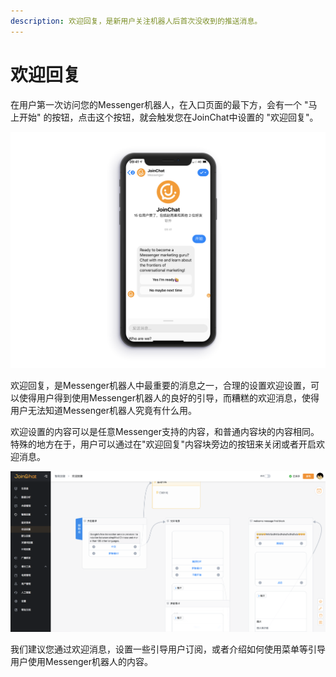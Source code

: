 ```yaml
---
description: 欢迎回复，是新用户关注机器人后首次没收到的推送消息。
---
```


# 欢迎回复

在用户第一次访问您的Messenger机器人，在入口页面的最下方，会有一个 "马上开始" 的按钮，点击这个按钮，就会触发您在JoinChat中设置的 "欢迎回复"。  


![&#x793A;&#x4F8B;&#x56FE;](../../.gitbook/assets/image%20%2872%29.png)

欢迎回复，是Messenger机器人中最重要的消息之一，合理的设置欢迎设置，可以使得用户得到使用Messenger机器人的良好的引导，而糟糕的欢迎消息，使得用户无法知道Messenger机器人究竟有什么用。

欢迎设置的内容可以是任意Messenger支持的内容，和普通内容块的内容相同。  
特殊的地方在于，用户可以通过在"欢迎回复"内容块旁边的按钮来关闭或者开启欢迎消息。

![&#x6B22;&#x8FCE;&#x56DE;&#x590D;](../../.gitbook/assets/image%20%28156%29.png)

我们建议您通过欢迎消息，设置一些引导用户订阅，或者介绍如何使用菜单等引导用户使用Messenger机器人的内容。

